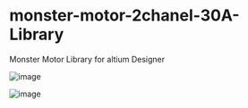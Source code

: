 # monster-motor-2chanel-30A-Library
Monster Motor Library for altium Designer 


![image](https://user-images.githubusercontent.com/72167974/213924455-1a0cbcd5-9c06-4d65-8f99-537c4dadd6a4.png)

![image](https://user-images.githubusercontent.com/72167974/213924498-cc2cd08a-856f-41f9-8c82-5fed46ba4a46.png)
